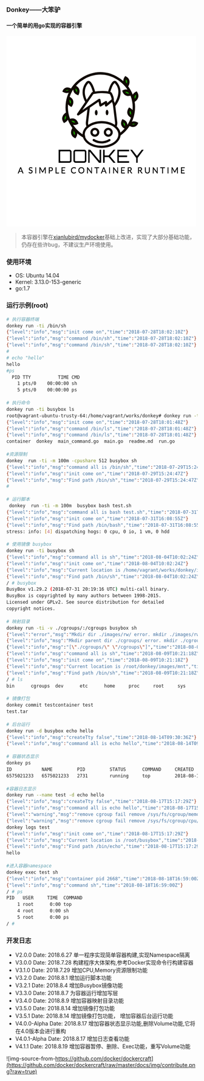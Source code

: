 ### Donkey——大笨驴

#### 一个简单的用go实现的容器引擎

![donkey](./img/logo.png)

> 本容器引擎在[xianlubird/mydocker](https://github.com/xianlubird/mydocker)基础上改进，实现了大部分基础功能，仍存在些许bug，不建议生产环境使用。

### 使用环境
- OS: Ubuntu 14.04
- Kernel: 3.13.0-153-generic
- go:1.7


### 运行示例(root)
```bash
# 执行容器终端
donkey run -ti /bin/sh
{"level":"info","msg":"init come on","time":"2018-07-28T18:02:10Z"}
{"level":"info","msg":"command /bin/sh","time":"2018-07-28T18:02:10Z"}
{"level":"info","msg":"command /bin/sh","time":"2018-07-28T18:02:10Z"}
#
# echo "hello"
hello
#ps
  PID TTY          TIME CMD
    1 pts/0    00:00:00 sh
    5 pts/0    00:00:00 ps

# 执行命令
donkey run -ti busybox ls
root@vagrant-ubuntu-trusty-64:/home/vagrant/works/donkey# donkey run -ti /bin/ls
{"level":"info","msg":"init come on","time":"2018-07-28T18:01:48Z"}
{"level":"info","msg":"command /bin/ls","time":"2018-07-28T18:01:48Z"}
{"level":"info","msg":"command /bin/ls","time":"2018-07-28T18:01:48Z"}
container  donkey  main_command.go  main.go  readme.md	run.go

#资源限制
donkey  run -ti -m 100m -cpushare 512 busybox sh
{"level":"info","msg":"command all is /bin/sh","time":"2018-07-29T15:24:47Z"}
{"level":"info","msg":"init come on","time":"2018-07-29T15:24:47Z"}
{"level":"info","msg":"Find path /bin/sh","time":"2018-07-29T15:24:47Z"}
#

# 运行脚本
 donkey  run -ti -m 100m  busybox bash test.sh
{"level":"info","msg":"command all is bash test.sh","time":"2018-07-31T16:08:55Z"}
{"level":"info","msg":"init come on","time":"2018-07-31T16:08:55Z"}
{"level":"info","msg":"Find path /bin/bash","time":"2018-07-31T16:08:55Z"}
stress: info: [4] dispatching hogs: 0 cpu, 0 io, 1 vm, 0 hdd

# 使用镜像 busybox
donkey run -ti busybox sh
{"level":"info","msg":"command all is sh","time":"2018-08-04T10:02:24Z"}
{"level":"info","msg":"init come on","time":"2018-08-04T10:02:24Z"}
{"level":"info","msg":"Current location is /home/vagrant/works/donkey/images/busybox","time":"2018-08-04T10:02:24Z"}
{"level":"info","msg":"Find path /bin/sh","time":"2018-08-04T10:02:24Z"}
/ # busybox
BusyBox v1.29.2 (2018-07-31 20:19:16 UTC) multi-call binary.
BusyBox is copyrighted by many authors between 1998-2015.
Licensed under GPLv2. See source distribution for detailed
copyright notices.

# 映射目录
donkey run -ti -v ./cgroups/:/cgroups busybox sh
{"level":"error","msg":"Mkdir dir ./images/rw/ error. mkdir ./images/rw/: file exists","time":"2018-08-09T10:21:18Z"}
{"level":"info","msg":"Mkdir parent dir ./cgroups/ error. mkdir ./cgroups/: file exists","time":"2018-08-09T10:21:18Z"}
{"level":"info","msg":"[\"./cgroups/\" \"/cgroups\"]","time":"2018-08-09T10:21:18Z"}
{"level":"info","msg":"command all is sh","time":"2018-08-09T10:21:18Z"}
{"level":"info","msg":"init come on","time":"2018-08-09T10:21:18Z"}
{"level":"info","msg":"Current location is /root/donkey/images/mnt","time":"2018-08-09T10:21:18Z"}
{"level":"info","msg":"Find path /bin/sh","time":"2018-08-09T10:21:18Z"}
/ # ls
bin      cgroups  dev      etc      home     proc     root     sys      tmp      usr      var

# 镜像打包
donkey commit testcontainer test
test.tar

# 后台运行
donkey run -d busybox echo hello
{"level":"info","msg":"createTty false","time":"2018-08-14T09:30:36Z"}
{"level":"info","msg":"command all is echo hello","time":"2018-08-14T09:30:36Z"}

# 容器状态显示
donkey ps
ID           NAME         PID         STATUS      COMMAND     CREATED
6575021233   6575021233   2731        running     top         2018-08-17 14:18:46

#容器日志显示
donkey run --name test -d echo hello
{"level":"info","msg":"createTty false","time":"2018-08-17T15:17:29Z"}
{"level":"info","msg":"command all is echo hello","time":"2018-08-17T15:17:29Z"}
{"level":"warning","msg":"remove cgroup fail remove /sys/fs/cgroup/memory/donkey-cgroup/memory.kmem.tcp.max_usage_in_bytes: operation not permitted","time":"2018-08-17T15:17:29Z"}
{"level":"warning","msg":"remove cgroup fail remove /sys/fs/cgroup/cpu/donkey-cgroup/cpu.stat: operation not permitted","time":"2018-08-17T15:17:29Z"}
donkey logs test
{"level":"info","msg":"init come on","time":"2018-08-17T15:17:29Z"}
{"level":"info","msg":"Current location is /root/busybox","time":"2018-08-17T15:17:29Z"}
{"level":"info","msg":"Find path /bin/echo","time":"2018-08-17T15:17:29Z"}
hello

#进入容器namespace
donkey exec test sh
{"level":"info","msg":"container pid 2668","time":"2018-08-18T16:59:00Z"}
{"level":"info","msg":"command sh","time":"2018-08-18T16:59:00Z"}
/ # ps
PID   USER     TIME  COMMAND
    1 root      0:00 top
    4 root      0:00 sh
    5 root      0:00 ps
/ #
```

### 开发日志
- V2.0.0
Date: 2018.6.27
单一程序实现简单容器构建,实现Namespace隔离
- V3.0.0 
Date: 2018.7.28
构建程序大体架构,参考Docker实现命令行构建容器
- V3.1.0
Date: 2018.7.29
增加CPU,Memory资源限制功能
- V3.2.0
Date: 2018.8.1
增加运行脚本功能                                                                                              
- V3.2.1
Date: 2018.8.4
增加Busybox镜像功能
- V3.3.0 
Date: 2018.8.7 
为容器运行增加写层
- V3.4.0
Date: 2018.8.9
增加容器映射目录功能
- V3.5.0
Date: 2018.8.14
增加镜像打包功能
- V3.5.1
Date: 2018.8.14
增加镜像打包功能， 增加容器后台运行功能
- V4.0.0-Alpha 
Date: 2018.8.17
增加容器状态显示功能,删除Volume功能,它将在4.0版本会进行重构
- V4.0.1-Alpha
Date: 2018.8.17
增加日志查看功能
- V4.1.1
Date: 2018.8.19
增加容器暂停、删除、Exec功能，重写Volume功能

![img-source-from-https://github.com/docker/dockercraft](https://github.com/docker/dockercraft/raw/master/docs/img/contribute.png?raw=true)